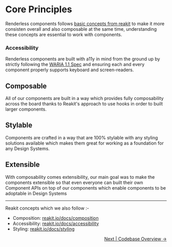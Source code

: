 # Core Principles

Renderless components follows
[basic concepts from reakit](https://reakit.io/docs/basic-concepts/) to make it
more consisten overall and also composable at the same time, understanding these
concepts are essential to work with components.

### Accessibility

Renderless components are built with a11y in mind from the ground up by strictly
following the [WARIA 1.1 Spec](https://www.w3.org/TR/wai-aria-practices-1.1/)
and ensuring each and every component properly supports keyboard and
screen-readers.

## Composable

All of our components are built in a way which provides fully composability
across the board thanks to Reakit's approach to use hooks in order to built
larger components.

## Stylable

Components are crafted in a way that are 100% stylable with any styling
solutions available which makes them great for working as a foundation for any
Design Systems.

## Extensible

With composability comes extensibility, our main goal was to make the components
extensible so that even everyone can built their own Component APIs on top of
our components which enable components to be adoptable in Design Systems

---

Reakit concepts which we also follow :-

- Composition: [reakit.io/docs/composition](https://reakit.io/docs/composition)
- Accessibility:
  [reakit.io/docs/accessibility](https://reakit.io/docs/accessibility)
- Styling: [reakit.io/docs/styling](https://reakit.io/docs/styling)

<p align="right">
<a href="./code-base-overview.md">Next | Codebase Overview →</a>
</p>
